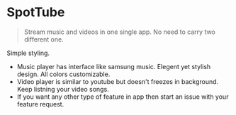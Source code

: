 # SpotTube
> Stream music and videos in one single app. No need to carry two different one.

Simple styling.
- Music player has interface like samsung music. Elegent yet stylish design. All colors customizable.
- Video player is similar to youtube but doesn't freezes in background. Keep listning your video songs.
- If you want any other type of feature in app then start an issue with your feature request.
